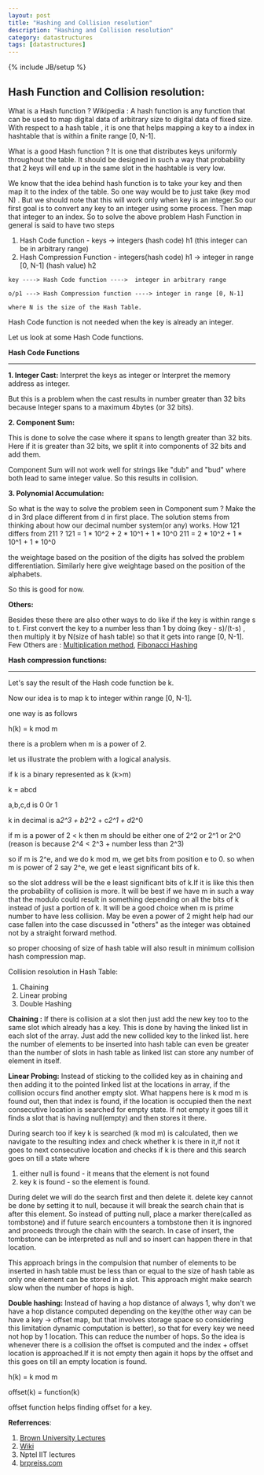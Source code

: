 ```yaml
---
layout: post
title: "Hashing and Collision resolution"
description: "Hashing and Collision resolution"
category: datastructures
tags: [datastructures]
---
```

{% include JB/setup %}

## Hash Function and Collision resolution:

What is a Hash function ?
   Wikipedia : A hash function is any function that can be used to map digital data of arbitrary size to digital data of fixed size.
With respect to a hash table , it is one that helps mapping a key to a index in hashtable that is within a finite range [0, N-1].

What is a good Hash function ?
   It is one that distributes keys uniformly throughout the table. It should be designed in such a way that probability
that 2 keys will end up in the same slot in the hashtable is very low.
 
We know that the idea behind hash function is to take your key and then map it to the index of the table. So one way
would be to just take (key mod N) .  But we should note that this will work only when key is an integer.So our first goal is to convert
any key to an integer using some process. Then map that integer to an index.
So to solve the above problem Hash Function in general is said to have two steps

1. Hash Code function -  keys -> integers (hash code) h1 (this integer can be in arbitrary range)
2. Hash Compression Function - integers(hash code) h1 -> integer in range [0, N-1] (hash value) h2

```
key ----> Hash Code function ---->  integer in arbitrary range 

o/p1 ---> Hash Compression function ----> integer in range [0, N-1] 

where N is the size of the Hash Table.
```

Hash Code function is not needed when the key is already an integer.

Let us look at some Hash Code functions.

**Hash Code Functions**

***

**1. Integer Cast:**
   Interpret the keys as integer or
   Interpret the memory address as integer.

But this is a problem when the cast results in number greater than 32 bits because
Integer spans to a maximum 4bytes (or 32 bits).

**2. Component Sum:**

   This is done to solve the case where it spans to length greater than 32 bits.
Here if it is greater than 32 bits, we  split it into components of 32 bits and add them.

Component Sum will not work well for strings like "dub" and "bud" where both lead to same integer value.
So this results in collision.
   

**3. Polynomial Accumulation:**

   So what is the way to solve the problem seen in Component sum ? Make the d in 3rd place different from d in first place.
The solution stems from thinking about how our decimal number system(or any) works. How 121 differs from 211 ?
121 = 1 * 10^2 + 2 * 10^1 + 1 * 10^0
211 = 2 * 10^2 + 1 * 10^1 + 1 * 10^0

the weightage based on the position of the digits has solved the problem differentiation.
Similarly here give weightage based on the position of the alphabets.

So this is good for now.

**Others:**

Besides these there are also other ways to do like if the key is within range s to t. First convert the key to a number
less than 1 by doing (key - s)/(t-s) , then multiply it by N(size of hash table) so that it gets into range [0, N-1].
Few Others are : [Multiplication method](http://brpreiss.com/books/opus4/html/page213.html#SECTION009230000000000000000),
[Fibonacci Hashing](http://brpreiss.com/books/opus4/html/page214.html#SECTION009240000000000000000)


**Hash compression functions:**

***

Let's say the result of the Hash code function be k.

Now our idea is to map k to integer within range [0, N-1].

one way is as follows

h(k) = k mod m

there is a problem when m is a power of 2.

let us illustrate the problem with a logical analysis.

if k is a binary represented as k    (k>m)

k = abcd

a,b,c,d is 0 0r 1

k in decimal is  a*2^3 + b*2^2 + c*2^1 + d*2^0

if m is a power of 2 < k then m should be either one of 2^2 or 2^1 or 2^0 (reason is because  2^4 < 2^3 + number less than 2^3)

so if m is 2^e, and we do k mod m, we get bits from position e to 0.
so when m is power of 2 say 2^e, we get e least significant bits of k.

so the slot address will be the e least significant bits of k.If it is like this then the probability of collision is more.
It will be best if we have m in such a way that the modulo could result in something depending on all the bits of k
instead of just a portion of k.
It will be a good choice when m is prime number to have less collision.
May be even a power of 2 might help had our case fallen into the case discussed in "others" as the integer was obtained
not by a straight forward method.

so proper choosing of size of hash table will also result in minimum collision hash compression map.

Collision resolution in Hash Table:

1. Chaining
2. Linear probing
3. Double Hashing


**Chaining :**
   If there is collision at a slot then just add the new key too to the same slot which already has a key. This is done by having
the linked list in each slot of the array. Just add the new collided key to the linked list.
here the number of elements to be inserted into hash table can even be greater than the number of slots in hash table as linked
list can store any number of element in itself.

**Linear Probing:**
   Instead of sticking to the collided key as in chaining and then adding it to the pointed linked list at the locations in array,
if the collision occurs find another empty slot.
What happens here is k mod m is found out, then that index is found, if the location is occupied then the next consecutive location is searched for empty state. If not empty it goes till it finds a slot that is having null(empty) and then stores it there.

During search too if key k is searched (k mod m) is calculated, then we navigate to the resulting index and check whether k is there in it,if not it goes to next consecutive location and checks if k is there and this search goes on till a state where

1. either null is found - it means that the element is not found
2. key k is found - so the element is found.

During delet we will do the search first and then delete it. delete key cannot be done by setting it to null, because it will break the
search chain that is after this element. So instead of putting null, place a marker there(called as tombstone) and 
if future search encounters a tombstone then it is ingnored and proceeds through the chain with the search.
In case of insert, the tombstone can be interpreted as null and so insert can happen there in that location.
 
This approach brings in the compulsion that number of elements to be inserted in hash table must be less than or equal to the size of hash table as only one element can be stored in a slot.
This approach might make search slow when the number of hops is high.


**Double hashing:**
    Instead of having a hop distance of always 1, why don't we have a hop distance computed depending on the key(the other way can be have a 
key -> offset map, but that involves storage space so considering this limitation dynamic computation is better), so that 
for every key we need not hop by 1 location. This can reduce the number of hops.
    So the idea is whenever there is a collision the offset is computed and the index + offset location is approached.If it is not
empty then again it hops by the offset and this goes on till an empty location is found.

h(k) = k mod m

offset(k) = function(k)

offset function helps finding offset for a key.

**Referrences**:

1. [Brown University Lectures](http://cs.brown.edu/courses/cs016/docs/old_lectures/HashTables.pdf)
2. [Wiki](https://en.wikipedia.org/wiki/Hash_function)
3. Nptel IIT lectures
4. [brpreiss.com](http://brpreiss.com/books/opus4/html/page210.html)
